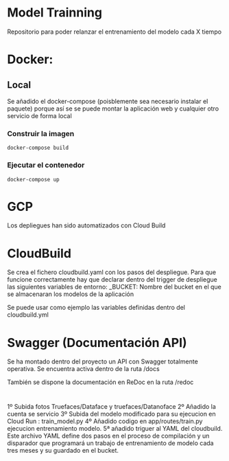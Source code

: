 # Model Trainning
Repositorio para poder relanzar el entrenamiento del modelo cada X tiempo

# Docker:

## Local
Se añadido el docker-compose (poisblemente sea necesario instalar el paquete) porque así se se puede montar la aplicación web y cualquier otro servicio de forma local

### Construir la imagen
    docker-compose build

### Ejecutar el contenedor
    docker-compose up
    
# GCP
Los depliegues han sido automatizados con Cloud Build


# CloudBuild
Se crea el fichero cloudbuild.yaml con los pasos del despliegue. Para que funcione correctamente hay que declarar dentro del trigger de despliegue las siguientes variables de entorno:
  _BUCKET: Nombre del bucket en el que se almacenaran los modelos de la aplicación
  
Se puede usar como ejemplo las variables definidas dentro del cloudbuild.yml

# Swagger (Documentación API)
Se ha montado dentro del proyecto un API con Swagger totalmente operativa. Se encuentra activa dentro de la ruta /docs

También se dispone la documentación en ReDoc en la ruta /redoc

# 
1º Subida fotos Truefaces/Dataface y truefaces/Datanoface
2º Añadido la cuenta se servicio 
3º Subida del modelo modificado para su ejecucion en Cloud Run : train_model.py
4º Añadido codigo en app/routes/train.py   ejecucion entrenamiento modelo.
5ª añadido triguer al YAML del cloudbuild. Este archivo YAML define dos pasos en el proceso de compilación y un disparador 
que programará un trabajo de entrenamiento de modelo cada tres meses y su guardado en el bucket.
